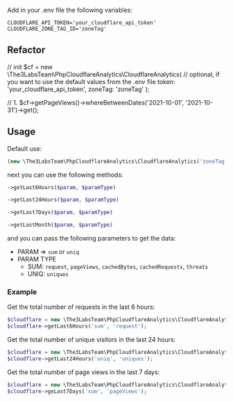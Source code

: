 
Add in your .env file the following variables:

```dotenv
CLOUDFLARE_API_TOKEN='your_cloudflare_api_token'
CLOUDFLARE_ZONE_TAG_ID='zoneTag'
```

## Refactor

// init
$cf = new \The3LabsTeam\PhpCloudflareAnalytics\CloudflareAnalytics(
    // optional, if you want to use the default values from the .env file
    token: 'your_cloudflare_api_token', zoneTag: 'zoneTag'
);

// 1.
$cf->getPageViews()->whereBetweenDates('2021-10-01', '2021-10-31')->get();


## Usage

Default use:

```php
(new \The3LabsTeam\PhpCloudflareAnalytics\CloudflareAnalytics('zoneTag'))
```
next you can use the following methods:

```php
->getLast6Hours($param, $paramType)

->getLast24Hours($param, $paramType)

->getLast7Days($param, $paramType)

->getLastMonth($param, $paramType)
```

and you can pass the following parameters to get the data:

- PARAM => `sum` or `uniq`
- PARAM TYPE
    - SUM: `request`, `pageViews`, `cachedBytes`, `cachedRequests`, `threats`
    - UNIQ: `uniques`

### Example

Get the total number of requests in the last 6 hours:

```php
$cloudflare = new \The3LabsTeam\PhpCloudflareAnalytics\CloudflareAnalytics('29djm3nr...');
$cloudflare->getLast6Hours('sum', 'request');
```

Get the total number of unique visitors in the last 24 hours:

```php
$cloudflare = new \The3LabsTeam\PhpCloudflareAnalytics\CloudflareAnalytics('29djm3nr...');
$cloudflare->getLast24Hours('uniq', 'uniques');
```

Get the total number of page views in the last 7 days:

```php
$cloudflare = new \The3LabsTeam\PhpCloudflareAnalytics\CloudflareAnalytics('29djm3nr...');
$cloudflare->geLast7Days('sum', 'pageViews');
```


